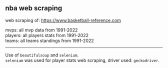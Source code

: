 nba web scraping
---

web scraping of: https://www.basketball-reference.com

mvps: all mvp data from 1991-2022  
players: all players stats from 1991-2022  
teams: all teams standings from 1991-2022  
___
Use of `beautifulsoup` and `selenium`.  
`selenium` was used for player stats web scraping, driver used: `geckodriver`. 
